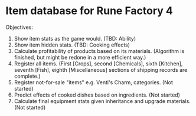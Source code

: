 # Item database for Rune Factory 4

Objectives:  
1. Show item stats as the game would. (TBD: Ability)  
2. Show item hidden stats. (TBD: Cooking effects)  
3. Calculate profitability of products based on its materials. (Algorithm is finished, but might be redone in a more efficient way.)
4. Register all items. (First [Crops], second [Chemicals], sixth [Kitchen], seventh [Fish], eighth [Miscellaneous] sections of shipping records are complete.) 
5. Register not-for-sale "items" e.g. Venti's Charm, categories. (Not started)
6. Predict effects of cooked dishes based on ingredients. (Not started)
7. Calculate final equipment stats given inheritance and upgrade materials. (Not started)  
